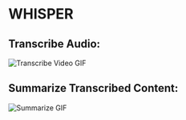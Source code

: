 # WHISPER

## Transcribe Audio:
![Transcribe Video GIF](assets/transcribe_video.gif)


## Summarize Transcribed Content:
![Summarize GIF](assets/summarize.gif)


